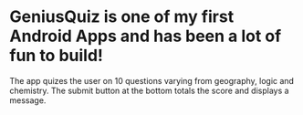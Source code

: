 # GeniusQuiz is one of my first Android Apps and has been a lot of fun to build! 
The app quizes the user on 10 questions varying from geography, logic and chemistry. 
The submit button at the bottom totals the score and displays a message.
